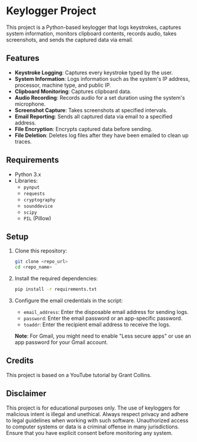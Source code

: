 # Keylogger Project

This project is a Python-based keylogger that logs keystrokes, captures system information, monitors clipboard contents, records audio, takes screenshots, and sends the captured data via email. 

## Features

- **Keystroke Logging**: Captures every keystroke typed by the user.
- **System Information**: Logs information such as the system's IP address, processor, machine type, and public IP.
- **Clipboard Monitoring**: Captures clipboard data.
- **Audio Recording**: Records audio for a set duration using the system's microphone.
- **Screenshot Capture**: Takes screenshots at specified intervals.
- **Email Reporting**: Sends all captured data via email to a specified address.
- **File Encryption**: Encrypts captured data before sending.
- **File Deletion**: Deletes log files after they have been emailed to clean up traces.

## Requirements

- Python 3.x
- Libraries:
  - `pynput`
  - `requests`
  - `cryptography`
  - `sounddevice`
  - `scipy`
  - `PIL` (Pillow)

## Setup

1. Clone this repository:
    ```bash
    git clone <repo_url>
    cd <repo_name>
    ```

2. Install the required dependencies:
    ```bash
    pip install -r requirements.txt
    ```

3. Configure the email credentials in the script:
    - `email_address`: Enter the disposable email address for sending logs.
    - `password`: Enter the email password or an app-specific password.
    - `toaddr`: Enter the recipient email address to receive the logs.
  
    **Note**: For Gmail, you might need to enable "Less secure apps" or use an app password for your Gmail account.

## Credits

This project is based on a YouTube tutorial by Grant Collins.

## Disclaimer

This project is for educational purposes only. The use of keyloggers for malicious intent is illegal and unethical. Always respect privacy and adhere to legal guidelines when working with such software. Unauthorized access to computer systems or data is a criminal offense in many jurisdictions. Ensure that you have explicit consent before monitoring any system.

